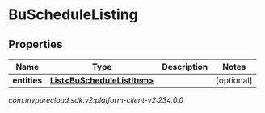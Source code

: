 # BuScheduleListing


## Properties

| Name | Type | Description | Notes |
| ------------ | ------------- | ------------- | ------------- |
| **entities** | [**List&lt;BuScheduleListItem&gt;**](BuScheduleListItem) |  |  [optional] |




_com.mypurecloud.sdk.v2:platform-client-v2:234.0.0_
